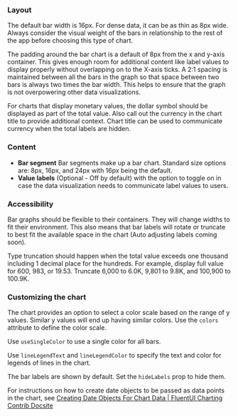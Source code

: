### Layout

The default bar width is 16px. For dense data, it can be as thin as 8px wide. Always consider the visual weight of the bars in relationship to the rest of the app before choosing this type of chart.

The padding around the bar chart is a default of 8px from the x and y-axis container. This gives enough room for additional content like label values to display properly without overlapping on to the X-axis ticks. A 2:1 spacing is maintained between all the bars in the graph so that space between two bars is always two times the bar width. This helps to ensure that the graph is not overpowering other data visualizations.

For charts that display monetary values, the dollar symbol should be displayed as part of the total value. Also call out the currency in the chart title to provide additional context. Chart title can be used to communicate currency when the total labels are hidden.

### Content

- **Bar segment** Bar segments make up a bar chart. Standard size options are: 8px, 16px, and 24px with 16px being the default.
- **Value labels** (Optional - Off by default) with the option to toggle on in case the data visualization needs to communicate label values to users.

### Accessibility

Bar graphs should be flexible to their containers. They will change widths to fit their environment. This also means that bar labels will rotate or truncate to best fit the available space in the chart (Auto adjusting labels coming soon).

Type truncation should happen when the total value exceeds one thousand including 1 decimal place for the hundreds. For example, display full value for 600, 983, or 19.53. Truncate 6,000 to 6.0K, 9,801 to 9.8K, and 100,900 to 100.9K.

### Customizing the chart

The chart provides an option to select a color scale based on the range of y values. Similar y values will end up having similar colors. Use the `colors` attribute to define the color scale.

Use `useSingleColor` to use a single color for all bars.

Use `lineLegendText` and `lineLegendColor` to specify the text and color for legends of lines in the chart.

The bar labels are shown by default. Set the `hideLabels` prop to hide them.

For instructions on how to create date objects to be passed as data points in the chart, see [Creating Date Objects For Chart Data | FluentUI Charting Contrib Docsite](https://microsoft.github.io/fluentui-charting-contrib/docs/creating-date-objects-for-chart-data)
